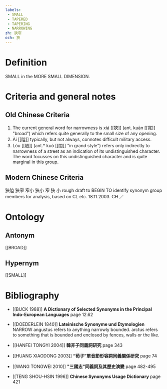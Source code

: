 ```yaml
---
labels: 
 - SMALL
 - TAPERED
 - TAPERING
 - NARROWING
zh: 狹窄
och: 狹
---
```


# Definition
SMALL in the MORE SMALL DIMENSION.
# Criteria and general notes
## Old Chinese Criteria
1. The current general word for narrowness is xiá [[狹]] (ant. kuān [[寬]] "broad") which refers quite generally to the small size of any opening.
2. Ài [[隘]] typically, but not always, connotes difficult military access.
3. Lòu [[陋]] (ant.* kuò [[闊]] "in grand style") refers only indirectly to narrowness of a street as an indication of its undistinguished character. The word focusses on this undistinguished character and is quite marginal in this group.
## Modern Chinese Criteria
狹隘
狹窄
窄小
狹小
窄
狹
小
rough draft to BEGIN TO identify synonym group members for analysis, based on CL etc. 18.11.2003. CH ／
# Ontology

## Antonym
[[BROAD]]
## Hypernym
[[SMALL]]
# Bibliography
- [[BUCK 1988]]
**A Dictionary of Selected Synonyms in the Principal Indo-European Languages** page 12.62

- [[DOEDERLEIN 1840]]
**Lateinische Synonyme und Etymologien** 
NARROW
angustus refers to anything narrowly bounded.
arctus refers to something that is bounded and enclosed by fences, walls or the like.
- [[HANFEI TONGYI 2004]]
**韓非子同義詞研究** page 343

- [[HUANG XIAODONG 2003]]
**“荀子”單音節形容詞同義關係研究** page 74

- [[WANG TONGWEI 2010]]
**"三國志"同義詞及其歷史演變** page 482-495

- [[TENG SHOU-HSIN 1996]]
**Chinese Synonyms Usage Dictionary** page 421
